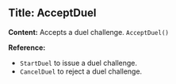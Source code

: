 ## Title: AcceptDuel

**Content:**
Accepts a duel challenge.
`AcceptDuel()`

**Reference:**
- `StartDuel` to issue a duel challenge.
- `CancelDuel` to reject a duel challenge.